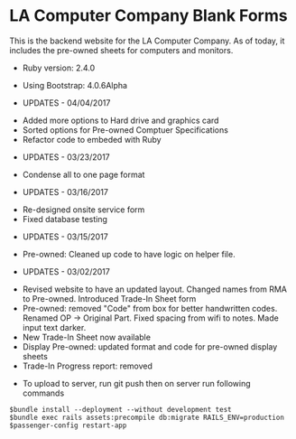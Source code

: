 # LA Computer Company Blank Forms

This is the backend website for the LA Computer Company. As of today, it includes the pre-owned sheets for computers and monitors.

* Ruby version: 2.4.0
* Using Bootstrap: 4.0.6Alpha

* UPDATES - 04/04/2017
- Added more options to Hard drive and graphics card
- Sorted options for Pre-owned Comptuer Specifications
- Refactor code to embeded with Ruby

* UPDATES - 03/23/2017
- Condense all to one page format

* UPDATES - 03/16/2017
- Re-designed onsite service form
- Fixed database testing

* UPDATES - 03/15/2017
- Pre-owned: Cleaned up code to have logic on helper file.

* UPDATES - 03/02/2017
- Revised website to have an updated layout. Changed names from RMA to Pre-owned. Introduced Trade-In Sheet form
- Pre-owned: removed "Code" from box for better handwritten codes. Renamed OP -> Original Part. Fixed spacing from wifi to notes. Made input text darker.
- New Trade-In Sheet now available
- Display Pre-owned: updated format and code for pre-owned display sheets
- Trade-In Progress report: removed

* To upload to server, run git push then on server run following commands
<pre><code>$bundle install --deployment --without development test
$bundle exec rails assets:precompile db:migrate RAILS_ENV=production
$passenger-config restart-app
</code></pre>
